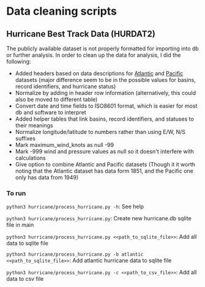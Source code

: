 # Data cleaning scripts

## Hurricane Best Track Data (HURDAT2)

The publicly available dataset is not properly formatted for importing into db or further analysis. In order to clean up the data for analysis, I did the following:

- Added headers based on data descriptions for [Atlantic](https://www.nhc.noaa.gov/data/hurdat/hurdat2-format-nov2019.pdf) and [Pacific](https://www.nhc.noaa.gov/data/hurdat/hurdat2-format-nencpac.pdf) datasets (major difference seem to be in the possible values for basins, record identifiers, and hurricane status)
- Normalize by adding in header row information (alternatively, this could also be moved to different table)
- Convert date and time fields to ISO8601 format, which is easier for most db and software to interpret
- Added helper tables that link basins, record identifiers, and statuses to their meanings
- Normalize longitude/latitude to numbers rather than using E/W, N/S suffixes
- Mark maximum_wind_knots as null -99
- Mark -999 wind and pressure values as null so it doesn't interfere with calculations
- Give option to combine Atlantic and Pacific datasets (Though it it worth noting that the Atlantic dataset has data form 1851, and the Pacific one only has data from 1949)

### To run

`python3 hurricane/process_hurricane.py -h`: See help

`python3 hurricane/process_hurricane.py`: Create new hurricane.db sqlite file in main

`python3 hurricane/process_hurricane.py <<path_to_sqlite_file>>`: Add all data to sqlite file

`python3 hurricane/process_hurricane.py -b atlantic <<path_to_sqlite_file>>`: Add atlantic hurricane data to sqlite file

`python3 hurricane/process_hurricane.py -c <<path_to_csv_file>>`: Add all data to csv file
